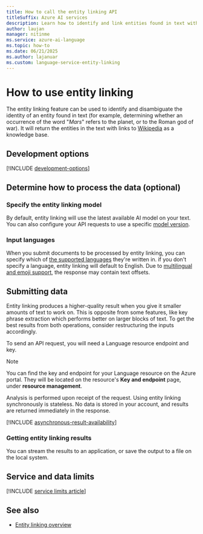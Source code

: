 ```yaml
---
title: How to call the entity linking API
titleSuffix: Azure AI services
description: Learn how to identify and link entities found in text with the entity linking API.
author: laujan
manager: nitinme
ms.service: azure-ai-language
ms.topic: how-to
ms.date: 06/21/2025
ms.author: lajanuar
ms.custom: language-service-entity-linking
---
```


# How to use entity linking

The entity linking feature can be used to identify and disambiguate the identity of an entity found in text (for example, determining whether an occurrence of the word "*Mars*" refers to the planet, or to the Roman god of war). It will return the entities in the text with links to [Wikipedia](https://www.wikipedia.org/) as a knowledge base.


## Development options

[!INCLUDE [development-options](../includes/development-options.md)]

## Determine how to process the data (optional)

### Specify the entity linking model

By default, entity linking will use the latest available AI model on your text. You can also configure your API requests to use a specific [model version](../../concepts/model-lifecycle.md).

### Input languages

When you submit documents to be processed by entity linking, you can specify which of [the supported languages](../language-support.md) they're written in. if you don't specify a language, entity linking will default to English. Due to [multilingual and emoji support](../../concepts/multilingual-emoji-support.md), the response may contain text offsets. 

## Submitting data

Entity linking produces a higher-quality result when you give it smaller amounts of text to work on. This is opposite from some features, like key phrase extraction which performs better on larger blocks of text. To get the best results from both operations, consider restructuring the inputs accordingly.

To send an API request, you will need a Language resource endpoint and key.

> [!NOTE]
> You can find the key and endpoint for your Language resource on the Azure portal. They will be located on the resource's **Key and endpoint** page, under **resource management**. 

Analysis is performed upon receipt of the request. Using entity linking synchronously is stateless. No data is stored in your account, and results are returned immediately in the response.

[!INCLUDE [asynchronous-result-availability](../../includes/async-result-availability.md)]

### Getting entity linking results  

You can stream the results to an application, or save the output to a file on the local system.

## Service and data limits

[!INCLUDE [service limits article](../../includes/service-limits-link.md)]

## See also

* [Entity linking overview](../overview.md)

